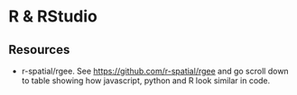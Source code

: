 # R & RStudio


## Resources

- r-spatial/rgee. See https://github.com/r-spatial/rgee and go scroll down to table showing how javascript, python and R look similar in code.
